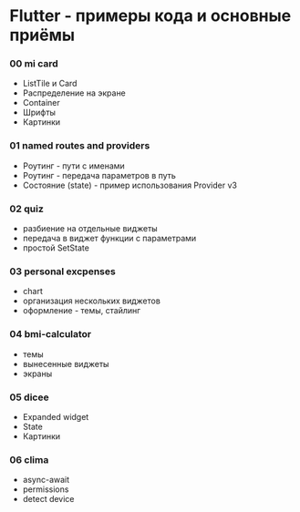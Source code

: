 # Flutter - примеры кода и основные приёмы

### 00 mi card

* ListTile и Card
* Распределение на экране
* Container
* Шрифты
* Картинки


### 01 named routes and providers

* Роутинг - пути с именами
* Роутинг - передача параметров в путь
* Состояние (state) - пример использования Provider v3

### 02 quiz

* разбиение на отдельные виджеты
* передача в виджет функции с параметрами
* простой SetState

### 03 personal excpenses

* chart
* организация нескольких виджетов
* оформление - темы, стайлинг

### 04 bmi-calculator

* темы
* вынесенные виджеты
* экраны

### 05 dicee

* Expanded widget
* State
* Картинки

### 06 clima

* async-await
* permissions
* detect device